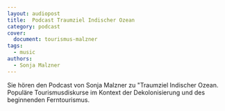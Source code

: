 ```yaml
---
layout: audiopost
title:  Podcast Traumziel Indischer Ozean
category: podcast
cover:
  document: tourismus-malzner
tags:
  - music
authors:
  - Sonja Malzner
---
```


Sie hören den Podcast von Sonja Malzner zu "Traumziel Indischer Ozean. Populäre Tourismusdiskurse im Kontext der Dekolonisierung und des beginnenden Ferntourismus.

<!-- more -->
